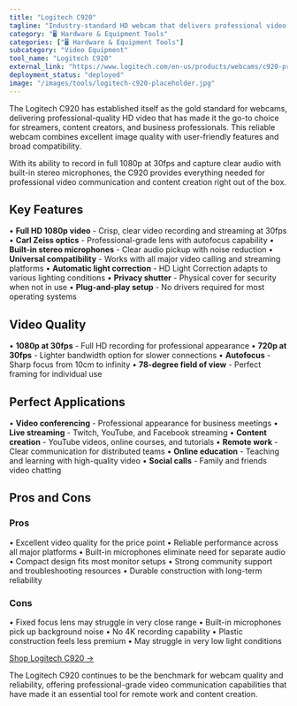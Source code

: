 ```yaml
---
title: "Logitech C920"
tagline: "Industry-standard HD webcam that delivers professional video quality for streaming and conferencing"
category: "🖥️ Hardware & Equipment Tools"
categories: ["🖥️ Hardware & Equipment Tools"]
subcategory: "Video Equipment"
tool_name: "Logitech C920"
external_link: "https://www.logitech.com/en-us/products/webcams/c920-pro-hd-webcam.html"
deployment_status: "deployed"
image: "/images/tools/logitech-c920-placeholder.jpg"
---
```


The Logitech C920 has established itself as the gold standard for webcams, delivering professional-quality HD video that has made it the go-to choice for streamers, content creators, and business professionals. This reliable webcam combines excellent image quality with user-friendly features and broad compatibility.

With its ability to record in full 1080p at 30fps and capture clear audio with built-in stereo microphones, the C920 provides everything needed for professional video communication and content creation right out of the box.

## Key Features

• **Full HD 1080p video** - Crisp, clear video recording and streaming at 30fps
• **Carl Zeiss optics** - Professional-grade lens with autofocus capability
• **Built-in stereo microphones** - Clear audio pickup with noise reduction
• **Universal compatibility** - Works with all major video calling and streaming platforms
• **Automatic light correction** - HD Light Correction adapts to various lighting conditions
• **Privacy shutter** - Physical cover for security when not in use
• **Plug-and-play setup** - No drivers required for most operating systems

## Video Quality

• **1080p at 30fps** - Full HD recording for professional appearance
• **720p at 30fps** - Lighter bandwidth option for slower connections
• **Autofocus** - Sharp focus from 10cm to infinity
• **78-degree field of view** - Perfect framing for individual use

## Perfect Applications

• **Video conferencing** - Professional appearance for business meetings
• **Live streaming** - Twitch, YouTube, and Facebook streaming
• **Content creation** - YouTube videos, online courses, and tutorials
• **Remote work** - Clear communication for distributed teams
• **Online education** - Teaching and learning with high-quality video
• **Social calls** - Family and friends video chatting

## Pros and Cons

### Pros
• Excellent video quality for the price point
• Reliable performance across all major platforms
• Built-in microphones eliminate need for separate audio
• Compact design fits most monitor setups
• Strong community support and troubleshooting resources
• Durable construction with long-term reliability

### Cons
• Fixed focus lens may struggle in very close range
• Built-in microphones pick up background noise
• No 4K recording capability
• Plastic construction feels less premium
• May struggle in very low light conditions

[Shop Logitech C920 →](https://www.logitech.com/en-us/products/webcams/c920-pro-hd-webcam.html)

The Logitech C920 continues to be the benchmark for webcam quality and reliability, offering professional-grade video communication capabilities that have made it an essential tool for remote work and content creation.